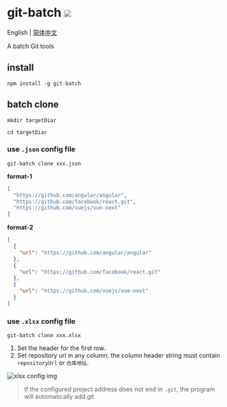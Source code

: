 # git-batch ![](https://img.shields.io/npm/v/git-batch.svg?logo=npm&logoColor=fff&label=NPM+package&color=limegreen)

English | [简体中文](./doc/cndoc.md)

A batch Git tools

## install

```shell
npm install -g git-batch
```

## batch clone

```shell
mkdir targetDiar

cd targetDiar
```


### use `.json` config file
```shell
git-batch clone xxx.json
```

**format-1**  

```json
[
  "https://github.com/angular/angular",
  "https://github.com/facebook/react.git",
  "https://github.com/vuejs/vue-next"
]
```

**format-2**  

```json
[
  {
    "url": "https://github.com/angular/angular"
  },
  {
    "url": "https://github.com/facebook/react.git"
  },
  {
    "url": "https://github.com/vuejs/vue-next"
  }
]
```

### use `.xlsx` config file
```shell
git-batch clone xxx.xlsx
```
1. Set the header for the first row.
2. Set repository url in any column, the column header string must contain `repositoryUrl` or `仓库地址`.

![xlsx config img](./xlsxconfig.png)

> If the configured project address does not end in `.git`, the program will automatically add.git
